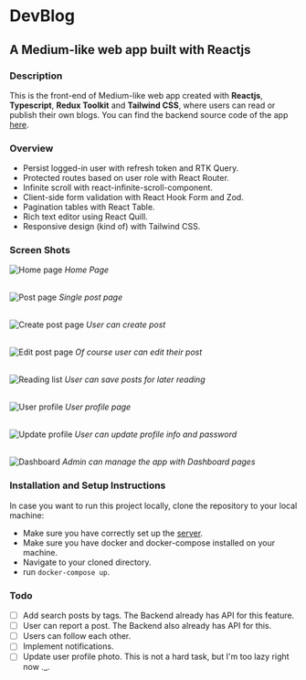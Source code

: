 # DevBlog

## A Medium-like web app built with Reactjs

### Description

This is the front-end of Medium-like web app created with **Reactjs**, **Typescript**, **Redux Toolkit** and **Tailwind CSS**, where users can read or publish their own blogs. You can find the backend source code of the app [here](https://github.com/loc-cv/devblog-server).

### Overview

- Persist logged-in user with refresh token and RTK Query.
- Protected routes based on user role with React Router.
- Infinite scroll with react-infinite-scroll-component.
- Client-side form validation with React Hook Form and Zod.
- Pagination tables with React Table.
- Rich text editor using React Quill.
- Responsive design (kind of) with Tailwind CSS.

### Screen Shots

![Home page](./screenshots/homepage.png "Home page")
*Home Page*
</br>
</br>

![Post page](./screenshots/single-post-page.png "Single post page")
*Single post page*
</br>
</br>

![Create post page](./screenshots/create-post.png "User can create post")
*User can create post*
</br>
</br>

![Edit post page](./screenshots/edit-post.png "Of course user can edit their post")
*Of course user can edit their post*
</br>
</br>

![Reading list](./screenshots/reading-list.png "User can save posts for later reading")
*User can save posts for later reading*
</br>
</br>

![User profile](./screenshots/user-profile.png "User profile page")
*User profile page*
</br>
</br>

![Update profile](./screenshots/update-profile.png "Of course user can update profile info and password")
*User can update profile info and password*
</br>
</br>

![Dashboard](./screenshots/dashboard-tags.png "Admin can manage the app with Dashboard pages")
*Admin can manage the app with Dashboard pages*

### Installation and Setup Instructions

In case you want to run this project locally, clone the repository to your local machine:

- Make sure you have correctly set up the [server](https://github.com/loc-cv/devblog-server).
- Make sure you have docker and docker-compose installed on your machine.
- Navigate to your cloned directory.
- run <code>docker-compose up</code>.

### Todo

- [ ] Add search posts by tags. The Backend already has API for this feature.
- [ ] User can report a post. The Backend also already has API for this.
- [ ] Users can follow each other.
- [ ] Implement notifications.
- [ ] Update user profile photo. This is not a hard task, but I'm too lazy right now ._.
